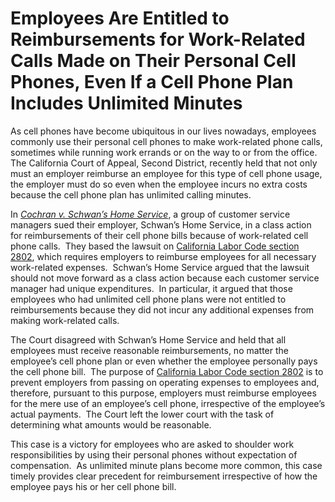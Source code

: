 # Employees Are Entitled to Reimbursements for Work-Related Calls Made on Their Personal Cell Phones, Even If a Cell Phone Plan Includes Unlimited Minutes

As cell phones have become ubiquitous in our lives nowadays, employees commonly use their personal cell phones to make work-related phone calls, sometimes while running work errands or on the way to or from the office.  The California Court of Appeal, Second District, recently held that not only must an employer reimburse an employee for this type of cell phone usage, the employer must do so even when the employee incurs no extra costs because the cell phone plan has unlimited calling minutes. 

In [_Cochran v. Schwan’s Home Service_](http://www.courts.ca.gov/opinions/documents/B247160.PDF), a group of customer service managers sued their employer, Schwan’s Home Service, in a class action for reimbursements of their cell phone bills because of work-related cell phone calls.  They based the lawsuit on [California Labor Code section 2802](http://www.leginfo.ca.gov/cgi-bin/displaycode?section=lab&group=02001-03000&file=2800-2810.5), which requires employers to reimburse employees for all necessary work-related expenses.  Schwan’s Home Service argued that the lawsuit should not move forward as a class action because each customer service manager had unique expenditures.  In particular, it argued that those employees who had unlimited cell phone plans were not entitled to reimbursements because they did not incur any additional expenses from making work-related calls.

The Court disagreed with Schwan’s Home Service and held that all employees must receive reasonable reimbursements, no matter the employee’s cell phone plan or even whether the employee personally pays the cell phone bill.  The purpose of [California Labor Code section 2802](http://www.leginfo.ca.gov/cgi-bin/displaycode?section=lab&group=02001-03000&file=2800-2810.5) is to prevent employers from passing on operating expenses to employees and, therefore, pursuant to this purpose, employers must reimburse employees for the mere use of an employee’s cell phone, irrespective of the employee’s actual payments.  The Court left the lower court with the task of determining what amounts would be reasonable.

This case is a victory for employees who are asked to shoulder work responsibilities by using their personal phones without expectation of compensation.  As unlimited minute plans become more common, this case timely provides clear precedent for reimbursement irrespective of how the employee pays his or her cell phone bill.